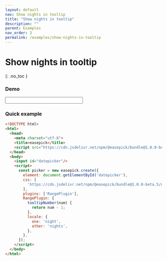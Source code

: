 ```yaml
---
layout: default
nav: Show nights in tooltip
title: "Show nights in tooltip"
description: ""
parent: Examples
nav_order: 3
permalink: /examples/show-nights-in-tooltip
---
```


# Show nights in tooltip
{: .no_toc }

### Demo

<input id="eg-tooltip-nights" class="form-control demo-wrapper" data-cfg="egtooltipnights" style="width: 250px;"/>

### Quick example

```html
<!DOCTYPE html>
<html>
  <head>
    <meta charset="utf-8">
    <title>easepick</title>
    <script src="https://cdn.jsdelivr.net/npm/@easepick/bundle@1.0.0-beta.5/dist/index.umd.min.js"></script>
  </head>
  <body>
    <input id="datepicker"/>
    <script>
      const picker = new easepick.create({
        element: document.getElementById('datepicker'),
        css: [
          'https://cdn.jsdelivr.net/npm/@easepick/bundle@1.0.0-beta.5/dist/index.css',
        ],
        plugins: ['RangePlugin'],
        RangePlugin: {
          tooltipNumber(num) {
            return num - 1;
          },
          locale: {
            one: 'night',
            other: 'nights',
          },
        },
      });
    </script>
  </body>
</html>
```